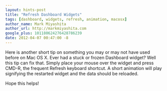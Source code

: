 ```yaml
---
layout: hints-post
title: "Refresh Dashboard Widgets"
tags: [dashboard, widgets, refresh, animation, macosx]
author_name: Mark Miyashita
author_url: http://markmiyashita.com
google_plus: 101180624276428786239
date: 2012-04-07 00:47:00 -8
---
```


Here is another short tip on something you may or may not have used before on Mac OS X. Ever had a stuck or frozen Dashboard widget? Well this tip can fix that. Simply place your mouse over the widget and press CMD-R, the frequent Refresh keyboard shortcut. A short animation will play signifying the restarted widget and the data should be reloaded.

Hope this helps!